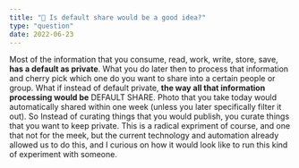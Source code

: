 ```yaml
---
title: "🥄 Is default share would be a good idea?"
type: "question"
date: 2022-06-23
---
```


Most of the information that you consume, read, work, write, store, save, **has a default as private**. What you do later then to process that information and cherry pick which one do you want to share into a certain people or group. What if instead of default private, **the way all that information processing would be** DEFAULT SHARE. Photo that you take today would automatically shared within one week (unless you later specifically filter it out). So Instead of curating things that you would publish, you curate things that you want to keep private. This is a radical expriment of course, and one that not for the meek, but the current technology and automation already allowed us to do this, and I curious on how it would look like to run this kind of experiment with someone.